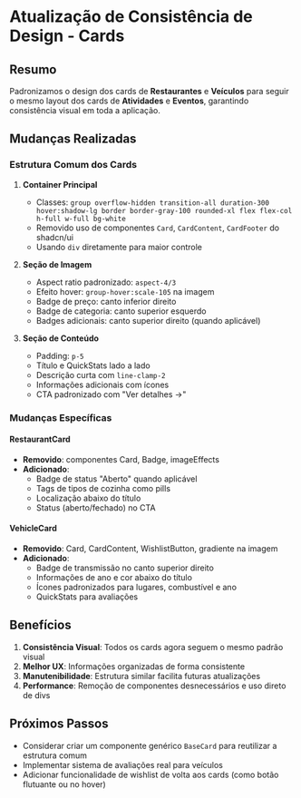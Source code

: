 # Atualização de Consistência de Design - Cards

## Resumo
Padronizamos o design dos cards de **Restaurantes** e **Veículos** para seguir o mesmo layout dos cards de **Atividades** e **Eventos**, garantindo consistência visual em toda a aplicação.

## Mudanças Realizadas

### Estrutura Comum dos Cards

1. **Container Principal**
   - Classes: `group overflow-hidden transition-all duration-300 hover:shadow-lg border border-gray-100 rounded-xl flex flex-col h-full w-full bg-white`
   - Removido uso de componentes `Card`, `CardContent`, `CardFooter` do shadcn/ui
   - Usando `div` diretamente para maior controle

2. **Seção de Imagem**
   - Aspect ratio padronizado: `aspect-4/3`
   - Efeito hover: `group-hover:scale-105` na imagem
   - Badge de preço: canto inferior direito
   - Badge de categoria: canto superior esquerdo
   - Badges adicionais: canto superior direito (quando aplicável)

3. **Seção de Conteúdo**
   - Padding: `p-5`
   - Título e QuickStats lado a lado
   - Descrição curta com `line-clamp-2`
   - Informações adicionais com ícones
   - CTA padronizado com "Ver detalhes →"

### Mudanças Específicas

#### RestaurantCard
- **Removido**: componentes Card, Badge, imageEffects
- **Adicionado**: 
  - Badge de status "Aberto" quando aplicável
  - Tags de tipos de cozinha como pills
  - Localização abaixo do título
  - Status (aberto/fechado) no CTA

#### VehicleCard  
- **Removido**: Card, CardContent, WishlistButton, gradiente na imagem
- **Adicionado**:
  - Badge de transmissão no canto superior direito
  - Informações de ano e cor abaixo do título
  - Ícones padronizados para lugares, combustível e ano
  - QuickStats para avaliações

## Benefícios

1. **Consistência Visual**: Todos os cards agora seguem o mesmo padrão visual
2. **Melhor UX**: Informações organizadas de forma consistente
3. **Manutenibilidade**: Estrutura similar facilita futuras atualizações
4. **Performance**: Remoção de componentes desnecessários e uso direto de divs

## Próximos Passos

- Considerar criar um componente genérico `BaseCard` para reutilizar a estrutura comum
- Implementar sistema de avaliações real para veículos
- Adicionar funcionalidade de wishlist de volta aos cards (como botão flutuante ou no hover) 